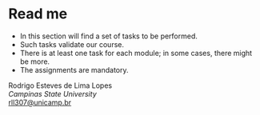 # Read me

 - In this section will find a set of tasks to be performed. 
 - Such tasks validate our course. 
 - There is at least one task for each module; in some cases, there might be more.
 - The assignments are mandatory.
 
 Rodrigo Esteves de Lima Lopes \
*Campinas State University* \
[rll307@unicamp.br](mailto:rll307@unicamp.br)
